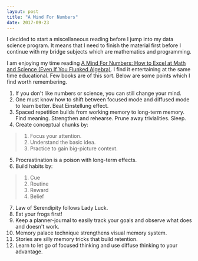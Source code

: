 ```yaml
---
layout: post
title: "A Mind For Numbers"
date: 2017-09-23
---
```


I decided to start a miscellaneous reading before I jump into my data science program. It means that I need to finish the material first before I continue with my bridge subjects which are mathematics and programming.

I am enjoying my time reading [A Mind For Numbers: How to Excel at Math and Science (Even If You Flunked Algebra)](https://www.amazon.com/Mind-Numbers-Science-Flunked-Algebra-ebook/dp/B00G3L19ZU). I find it entertaining at the same time educational. Few books are of this sort. Below are some points which I find worth remembering.

1. If you don't like numbers or science, you can still change your mind.
2. One must know how to shift between focused mode and diffused mode to learn better. Beat Einstellung effect.
3. Spaced repetition builds from working memory to long-term memory. Find meaning. Strengthen and rehearse. Prune away trivialities. Sleep.
4. Create conceptual chunks by:
> 1. Focus your attention.
> 2. Understand the basic idea.
> 3. Practice to gain big-picture context.
5.  Procrastination is a poison with long-term effects.
6. Build habits by:
> 1. Cue
> 2. Routine
> 3. Reward
> 4. Belief
7. Law of Serendipity follows Lady Luck.
8. Eat your frogs first!
9. Keep a planner-journal to easily track your goals and observe what does and doesn't work.
10. Memory palace technique strengthens visual memory system.
11. Stories are silly memory tricks that build retention.
12. Learn to let go of focused thinking and use diffuse thinking to your advantage.
